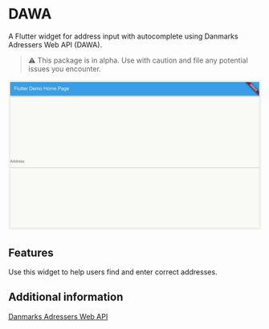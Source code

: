 # DAWA

A Flutter widget for address input with autocomplete using Danmarks Adressers
Web API (DAWA).

> :warning: This package is in alpha. Use with caution and file any potential
issues you encounter.

![Demo](assets/demo.gif)

## Features

Use this widget to help users find and enter correct addresses.

## Additional information

[Danmarks Adressers Web API](https://dawadocs.dataforsyningen.dk/dok/api)
